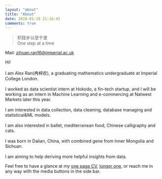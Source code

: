 ```yaml
---
layout: "about"
title: "About"
date: 2019-01-19 21:16:43
comments: true
---
```



>积跬步以至千里<br>One step at a time

Mail: zihuan.ran16@imperial.ac.uk

Hi!<br><br>I am Alex Ran(冉梓欢), a graduating mathematics undergraduate at Imperial College London. <br><br>I worked as data scientist intern at Hokodo, a fin-tech startup, and I will be working as an intern in Machine Learning and e-commercing at Natwest Markets later this year.<br><br>I am interested in data collection, data cleaning, database managing and statistical&ML models. <br><br>I am also interested in ballet, mediterranean food, Chinese calligraphy and cats.<br><br>I was born in Dalian, China, with combined gene from Inner Mongolia and Sichuan. <br><br>I am aiming to help deriving more helpful insights from data.

Feel free to have a glance at my [one page CV](/files/CV.pdf), [longer one](/files/CV_grad.pdf), or reach me in any way with the media buttons in the side bar.
